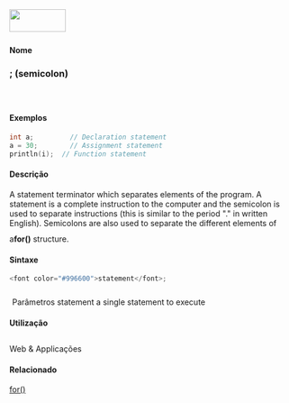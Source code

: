 <img height="40" src="../images/1pix.gif" width="100"/>
<img height="1" src="../images/1pix.gif" width="20"/>
<img height="1" src="../images/1pix.gif" width="555"/>

#### Nome
### ; (semicolon)
<img height="25" src="../images/1pix.gif" width="1"/>

#### Exemplos
```pde
int a;         // Declaration statement 
a = 30;        // Assignment statement 
println(i);  // Function statement 

```

#### Descrição

	
A statement terminator which separates elements of the program. A statement is a complete instruction to the computer and the semicolon is used to separate instructions (this is similar to the period "." in written English). Semicolons are also used to separate the different elements of a**for()** structure.
<img height="25" src="../images/1pix.gif" width="1"/>

#### Sintaxe
```pde
<font color="#996600">statement</font>;

```
<img height="25" src="../images/1pix.gif" width="1"/>
Parâmetros
statement
a single statement to execute
<img height="25" src="../images/1pix.gif" width="1"/>

#### Utilização

	
Web & Applicações
<img height="25" src="../images/1pix.gif" width="1"/>

#### Relacionado

[for()](for_)

